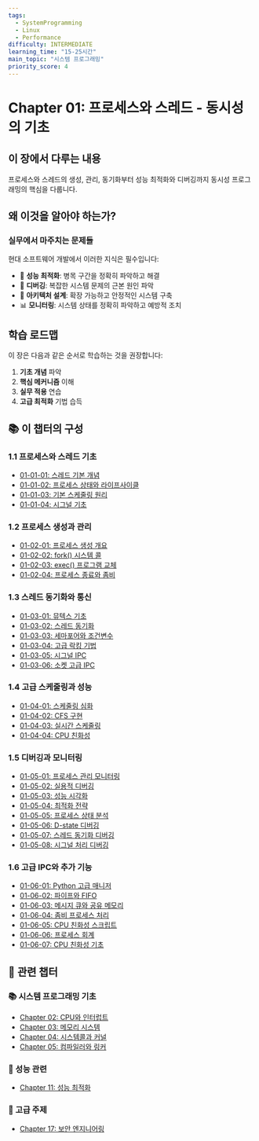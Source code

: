 ```yaml
---
tags:
  - SystemProgramming
  - Linux
  - Performance
difficulty: INTERMEDIATE
learning_time: "15-25시간"
main_topic: "시스템 프로그래밍"
priority_score: 4
---
```


# Chapter 01: 프로세스와 스레드 - 동시성의 기초

## 이 장에서 다루는 내용

프로세스와 스레드의 생성, 관리, 동기화부터 성능 최적화와 디버깅까지 동시성 프로그래밍의 핵심을 다룹니다.

## 왜 이것을 알아야 하는가?

### 실무에서 마주치는 문제들

현대 소프트웨어 개발에서 이러한 지식은 필수입니다:

- 🚀 **성능 최적화**: 병목 구간을 정확히 파악하고 해결
- 🐛 **디버깅**: 복잡한 시스템 문제의 근본 원인 파악  
- 🔧 **아키텍처 설계**: 확장 가능하고 안정적인 시스템 구축
- 📊 **모니터링**: 시스템 상태를 정확히 파악하고 예방적 조치

## 학습 로드맵

이 장은 다음과 같은 순서로 학습하는 것을 권장합니다:

1. **기초 개념** 파악
2. **핵심 메커니즘** 이해  
3. **실무 적용** 연습
4. **고급 최적화** 기법 습득

## 📚 이 챕터의 구성

### 1.1 프로세스와 스레드 기초

- [01-01-01: 스레드 기본 개념](./01-01-01-thread-fundamentals.md)
- [01-01-02: 프로세스 상태와 라이프사이클](./01-01-02-process-state-fundamentals.md)
- [01-01-03: 기본 스케줄링 원리](./01-01-03-scheduling-fundamentals.md)
- [01-01-04: 시그널 기초](./01-01-04-signals-basics.md)

### 1.2 프로세스 생성과 관리

- [01-02-01: 프로세스 생성 개요](./01-02-01-process-creation.md)
- [01-02-02: fork() 시스템 콜](./01-02-02-process-creation-fork.md)
- [01-02-03: exec() 프로그램 교체](./01-02-03-program-replacement-exec.md)
- [01-02-04: 프로세스 종료와 좀비](./01-02-04-process-termination-zombies.md)

### 1.3 스레드 동기화와 통신

- [01-03-01: 뮤텍스 기초](./01-03-01-mutex-basics.md)
- [01-03-02: 스레드 동기화](./01-03-02-thread-synchronization.md)
- [01-03-03: 세마포어와 조건변수](./01-03-03-semaphore-condvar.md)
- [01-03-04: 고급 락킹 기법](./01-03-04-advanced-locking.md)
- [01-03-05: 시그널 IPC](./01-03-05-signal-ipc.md)
- [01-03-06: 소켓 고급 IPC](./01-03-06-sockets-advanced-ipc.md)

### 1.4 고급 스케줄링과 성능

- [01-04-01: 스케줄링 심화](./01-04-01-scheduling.md)
- [01-04-02: CFS 구현](./01-04-02-cfs-implementation.md)
- [01-04-03: 실시간 스케줄링](./01-04-03-realtime-scheduling.md)
- [01-04-04: CPU 친화성](./01-04-04-cpu-affinity.md)

### 1.5 디버깅과 모니터링

- [01-05-01: 프로세스 관리 모니터링](./01-05-01-process-management-monitoring.md)
- [01-05-02: 실용적 디버깅](./01-05-02-practical-debugging.md)
- [01-05-03: 성능 시각화](./01-05-03-performance-visualization.md)
- [01-05-04: 최적화 전략](./01-05-04-optimization-strategies.md)
- [01-05-05: 프로세스 상태 분석](./01-05-05-process-state-analysis.md)
- [01-05-06: D-state 디버깅](./01-05-06-dstate-debugging.md)
- [01-05-07: 스레드 동기화 디버깅](./01-05-07-thread-synchronization-debugging.md)
- [01-05-08: 시그널 처리 디버깅](./01-05-08-signal-handling-debugging.md)

### 1.6 고급 IPC와 추가 기능

- [01-06-01: Python 고급 매니저](./01-06-01-python-advanced-manager.md)
- [01-06-02: 파이프와 FIFO](./01-06-02-pipes-fifos.md)
- [01-06-03: 메시지 큐와 공유 메모리](./01-06-03-message-queues-shared-memory.md)
- [01-06-04: 좀비 프로세스 처리](./01-06-04-zombie-process-handling.md)
- [01-06-05: CPU 친화성 스크립트](./01-06-05-cpu-affinity-scripts.md)
- [01-06-06: 프로세스 회계](./01-06-06-process-accounting.md)
- [01-06-07: CPU 친화성 기초](./01-06-07-cpu-affinity-fundamentals.md)

## 🔗 관련 챕터

### 📚 시스템 프로그래밍 기초

- [Chapter 02: CPU와 인터럽트](../chapter-02-cpu-interrupt/index.md)
- [Chapter 03: 메모리 시스템](../chapter-03-memory-system/index.md)
- [Chapter 04: 시스템콜과 커널](../chapter-04-syscall-kernel/index.md)
- [Chapter 05: 컴파일러와 링커](../chapter-05-compiler-linker/index.md)

### 🚀 성능 관련  

- [Chapter 11: 성능 최적화](../chapter-11-performance-optimization/index.md)

### 🔧 고급 주제

- [Chapter 17: 보안 엔지니어링](../chapter-17-security-engineering/index.md)
